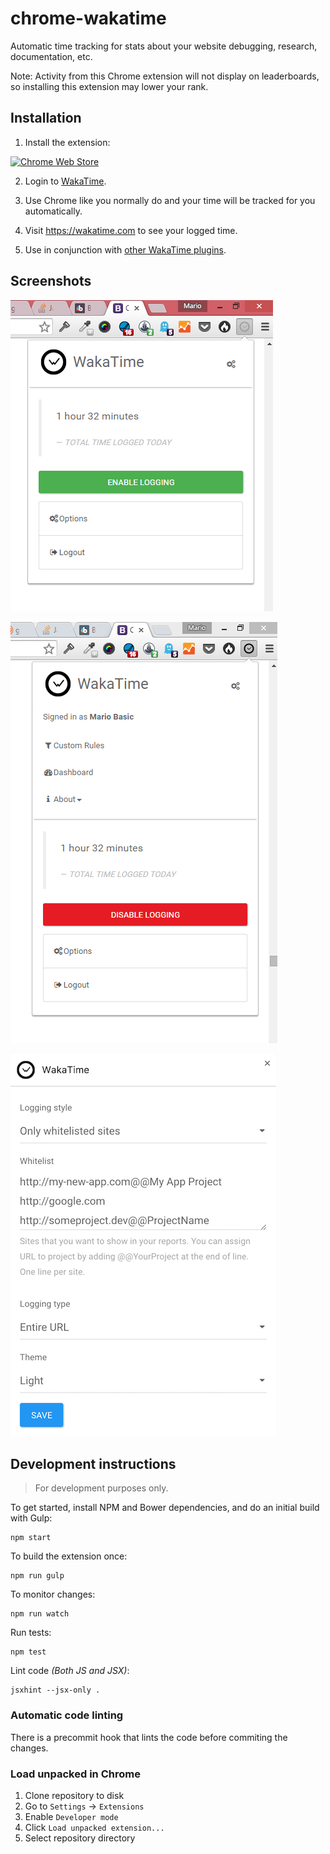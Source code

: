 chrome-wakatime
===============

Automatic time tracking for stats about your website debugging, research, documentation, etc.

Note: Activity from this Chrome extension will not display on leaderboards, so installing this extension may lower your rank.


## Installation

1. Install the extension:

[![Chrome Web Store](https://wakatime.com/static/img/chrome-web-store.png)](https://chrome.google.com/webstore/detail/wakatime/jnbbnacmeggbgdjgaoojpmhdlkkpblgi)

2. Login to [WakaTime](https://wakatime.com/).

3. Use Chrome like you normally do and your time will be tracked for you automatically.

4. Visit https://wakatime.com to see your logged time.

5. Use in conjunction with [other WakaTime plugins](https://wakatime.com/plugins).


## Screenshots

![SC open](./screenshots/sc_6-green.png)

![SC open](./screenshots/sc_6-open.png)

![Options SC](./screenshots/sc_8-options.png)


## Development instructions

> For development purposes only.

To get started, install NPM and Bower dependencies, and do an initial build with Gulp:
```
npm start
```

To build the extension once:

```
npm run gulp
```

To monitor changes:

```
npm run watch
```

Run tests:

```
npm test
```

Lint code *(Both JS and JSX)*:

```
jsxhint --jsx-only .
```

### Automatic code linting

There is a precommit hook that lints the code before commiting the changes.


### Load unpacked in Chrome

1. Clone repository to disk
2. Go to `Settings` → `Extensions`
3. Enable `Developer mode`
4. Click `Load unpacked extension...`
5. Select repository directory

